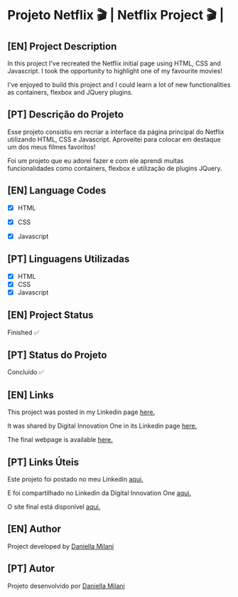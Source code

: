 # Projeto Netflix 🎬 | Netflix Project 🎬 |

## [EN] Project Description

In this project I've recreated the Netflix initial page using HTML, CSS and Javascript. I took the opportunity to highlight one of my favourite movies!

I've enjoyed to build this project and I could learn a lot of new functionalities as containers, flexbox and JQuery plugins.

## [PT] Descrição do Projeto

Esse projeto consistiu em recriar a interface da página principal do Netflix utilizando HTML, CSS e Javascript. Aproveitei para colocar em destaque um dos meus filmes favoritos!

Foi um projeto que eu adorei fazer e com ele aprendi muitas funcionalidades como containers, flexbox e utilização de plugins JQuery.

## [EN] Language Codes

- [x] HTML
- [x] CSS
- [x] Javascript


## [PT] Linguagens Utilizadas

- [x] HTML
- [x] CSS
- [x] Javascript

## [EN] Project Status

Finished ✅

## [PT] Status do Projeto

Concluído ✅

## [EN] Links

This project was posted in my Linkedin page [here.](https://www.linkedin.com/posts/daniella-milani_frontend-mulheresnatecnologia-bootcamp-activity-6723911640456192000-PjAT)

It was shared by Digital Innovation One in its Linkedin page [here.](https://www.linkedin.com/posts/digitalinnovation-one_a-daniella-milani-est%C3%A1-em-rumo-%C3%A0-constru%C3%A7%C3%A3o-activity-6726130343558152192-0ekm)

The final webpage is available [here.](https://danimilani.github.io/projetonetflix/)

## [PT] Links Úteis

Este projeto foi postado no meu Linkedin [aqui.](https://www.linkedin.com/posts/daniella-milani_frontend-mulheresnatecnologia-bootcamp-activity-6723911640456192000-PjAT)

E foi compartilhado no Linkedin da Digital Innovation One [aqui.](https://www.linkedin.com/posts/digitalinnovation-one_a-daniella-milani-est%C3%A1-em-rumo-%C3%A0-constru%C3%A7%C3%A3o-activity-6726130343558152192-0ekm)

O site final está disponível [aqui.](https://danimilani.github.io/projetonetflix/)

## [EN] Author

Project developed by [Daniella Milani](https://www.linkedin.com/in/daniella-milani/)

## [PT] Autor

Projeto desenvolvido por [Daniella Milani](https://www.linkedin.com/in/daniella-milani/)
